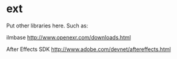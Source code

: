 ext
===

Put other libraries here. Such as:

ilmbase
http://www.openexr.com/downloads.html


After Effects SDK
http://www.adobe.com/devnet/aftereffects.html